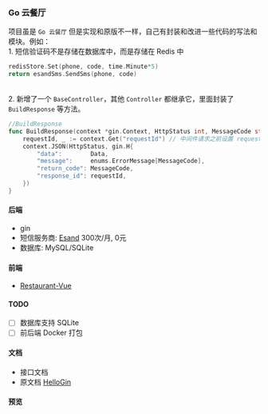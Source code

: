 ### Go 云餐厅
项目虽是 `Go 云餐厅` 但是实现和原版不一样，自己有封装和改进一些代码的写法和模块。例如：
<br/>1. 短信验证码不是存储在数据库中，而是存储在 Redis 中
```go
redisStore.Set(phone, code, time.Minute*5)
return esandSms.SendSms(phone, code)
```
<br/>2. 新增了一个 `BaseController`，其他 `Controller` 都继承它，里面封装了 `BuildResponse` 等方法。
```go
//BuildResponse
func BuildResponse(context *gin.Context, HttpStatus int, MessageCode string, Data interface{}) {
	requestId, _ := context.Get("requestId") // 中间件请求之前设置 requestId，返回中携带 
	context.JSON(HttpStatus, gin.H{
		"data":        Data,
		"message":     enums.ErrorMessage[MessageCode],
		"return_code": MessageCode,
		"response_id": requestId,
	})
}
```

#### 后端 
- gin
- 短信服务商: [Esand](https://market.aliyun.com/products/57126001/cmapi00040066.html) 300次/月, 0元
- 数据库: MySQL/SQLite

#### 前端
- [Restaurant-Vue](https://github.com/rexyan/Restaurant-Vue)

#### TODO
- [ ] 数据库支持 SQLite
- [ ] 前后端 Docker 打包

#### 文档
- 接口文档
- 原文档 [HelloGin](https://github.com/rexyan/HelloGin)

#### 预览
